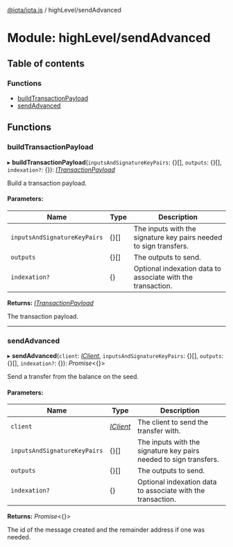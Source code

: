 [@iota/iota.js](../README.md) / highLevel/sendAdvanced

# Module: highLevel/sendAdvanced

## Table of contents

### Functions

- [buildTransactionPayload](highlevel_sendadvanced.md#buildtransactionpayload)
- [sendAdvanced](highlevel_sendadvanced.md#sendadvanced)

## Functions

### buildTransactionPayload

▸ **buildTransactionPayload**(`inputsAndSignatureKeyPairs`: {}[], `outputs`: {}[], `indexation?`: {}): [*ITransactionPayload*](../interfaces/models/itransactionpayload.itransactionpayload.md)

Build a transaction payload.

#### Parameters:

Name | Type | Description |
------ | ------ | ------ |
`inputsAndSignatureKeyPairs` | {}[] | The inputs with the signature key pairs needed to sign transfers.   |
`outputs` | {}[] | The outputs to send.   |
`indexation?` | {} | Optional indexation data to associate with the transaction.   |

**Returns:** [*ITransactionPayload*](../interfaces/models/itransactionpayload.itransactionpayload.md)

The transaction payload.

___

### sendAdvanced

▸ **sendAdvanced**(`client`: [*IClient*](../interfaces/models/iclient.iclient.md), `inputsAndSignatureKeyPairs`: {}[], `outputs`: {}[], `indexation?`: {}): *Promise*<{}\>

Send a transfer from the balance on the seed.

#### Parameters:

Name | Type | Description |
------ | ------ | ------ |
`client` | [*IClient*](../interfaces/models/iclient.iclient.md) | The client to send the transfer with.   |
`inputsAndSignatureKeyPairs` | {}[] | The inputs with the signature key pairs needed to sign transfers.   |
`outputs` | {}[] | The outputs to send.   |
`indexation?` | {} | Optional indexation data to associate with the transaction.   |

**Returns:** *Promise*<{}\>

The id of the message created and the remainder address if one was needed.
